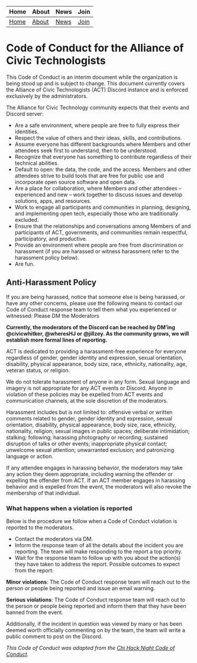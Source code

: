 | Home | About | News | Join |
|------|-------|------|------|
| [Home](README.md) | [About](about.md) | [News](news.md) | [Join](join.md) |


# Code of Conduct for the Alliance of Civic Technologists

This Code of Conduct is an interim document while the organization is being stood up and is subject to change. This document currently covers the Alliance of Civic Technologists (ACT) Discord instance and is enforced exclusively by the administrators.

The Alliance for Civic Technology community expects that their events and Discord server:

- Are a safe environment, where people are free to fully express their identities.
- Respect the value of others and their ideas, skills, and contributions.
- Assume everyone has different backgrounds where Members and other attendees seek first to understand, then to be understood.
- Recognize that everyone has something to contribute regardless of their technical abilities.
- Default to open: the data, the code, and the access. Members and other attendees strive to build tools that are free for public use and incorporate open source software and open data.
- Are a place for collaboration, where Members and other attendees – experienced and new – work together to discuss issues and develop solutions, apps, and resources.
- Work to engage all participants and communities in planning, designing, and implementing open tech, especially those who are traditionally excluded.
- Ensure that the relationships and conversations among Members of and participants of ACT, governments, and communities remain respectful, participatory, and productive.
- Provide an environment where people are free from discrimination or harassment (if you are harassed or witness harassment refer to the harassment policy below).
- Are fun.

## Anti-Harassment Policy

If you are being harassed, notice that someone else is being harassed, or have any other concerns, please use the following means to contact our Code of Conduct response team to tell them what you experienced or witnessed: Please DM the Moderators

**Currently, the moderators of the Discord can be reached by DM’ing @civicwhitker, @wheresHJ or @jillzey. As the community grows, we will establish more formal lines of reporting.**

ACT is dedicated to providing a harassment-free experience for everyone regardless of gender, gender identity and expression, sexual orientation, disability, physical appearance, body size, race, ethnicity, nationality, age, veteran status, or religion.

We do not tolerate harassment of anyone in any form. Sexual language and imagery is not appropriate for any ACT events or Discord. Anyone in violation of these policies may be expelled from ACT events and communication channels, at the sole discretion of the moderators.

Harassment includes but is not limited to: offensive verbal or written comments related to gender, gender identity and expression, sexual orientation, disability, physical appearance, body size, race, ethnicity, nationality, religion; sexual images in public spaces; deliberate intimidation; stalking; following; harassing photography or recording; sustained disruption of talks or other events; inappropriate physical contact; unwelcome sexual attention; unwarranted exclusion; and patronizing language or action.

If any attendee engages in harassing behavior, the moderators may take any action they deem appropriate, including warning the offender or expelling the offender from ACT. If an ACT member engages in harassing behavior and is expelled from the event, the moderators will also revoke the membership of that individual.

### What happens when a violation is reported

Below is the procedure we follow when a Code of Conduct violation is reported to the moderators.

- Contact the moderators via DM.
- Inform the response team of all the details about the incident you are reporting. The team will make responding to the report a top priority.
- Wait for the response team to follow up with you about the action(s) they have taken to address the report. Possible outcomes to expect from the report:

**Minor violations**: The Code of Conduct response team will reach out to the person or people being reported and issue an email warning.

**Serious violations**: The Code of Conduct response team will reach out to the person or people being reported and inform them that they have been banned from the event.

Additionally, if the incident in question was viewed by many or has been deemed worth officially commenting on by the team, the team will write a public comment to post on the Discord.

*This Code of Conduct was adapted from the [Chi Hack Night Code of Conduct](https://chihacknight.org/code-of-conduct.html).*
